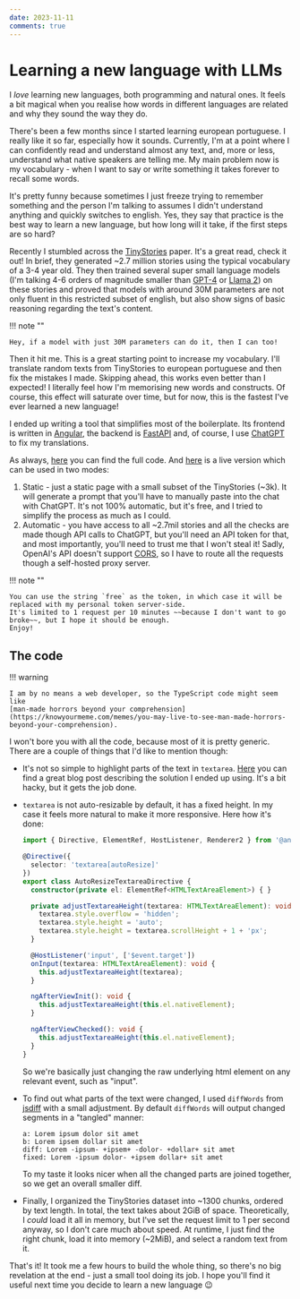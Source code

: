 ```yaml
---
date: 2023-11-11
comments: true
---
```


# Learning a new language with LLMs

I _love_ learning new languages, both programming and natural ones. It feels a bit magical when you realise how words
in different languages are related and why they sound the way they do.

There's been a few months since I started learning european portuguese. I really like it so far, especially how it
sounds. Currently, I'm at a point where I can confidently read and understand almost any text, and, more or less,
understand what native speakers are telling me. My main problem now is my vocabulary - when I want to say or write
something it takes forever to recall some words.

It's pretty funny because sometimes I just freeze trying to remember something and the person I'm talking to assumes I
didn't understand anything and quickly switches to english.
Yes, they say that practice is the best way to learn a new language, but how long will it take, if the first steps are
so hard? 

Recently I stumbled across the [TinyStories](https://arxiv.org/abs/2305.07759) paper. It's a great read, check it out!
In brief, they generated ~2.7 million stories using the typical vocabulary of a 3-4 year old. They then trained several
super small language models (I'm talking 4-6 orders of magnitude smaller than [GPT-4](https://arxiv.org/abs/2303.08774)
or [Llama 2](https://arxiv.org/abs/2307.09288)) on these stories and proved that models with around 30M parameters are
not only fluent in this restricted subset of english, but also show signs of basic reasoning regarding the text's
content.

!!! note ""

    Hey, if a model with just 30M parameters can do it, then I can too!

Then it hit me. This is a great starting point to increase my vocabulary. I'll translate random texts from TinyStories
to european portuguese and then fix the mistakes I made. Skipping ahead, this works even better than I expected!
I literally feel how I'm memorising new words and constructs. Of course, this effect will saturate over time, but for
now, this is the fastest I've ever learned a new language!

I ended up writing a tool that simplifies most of the boilerplate. Its frontend is written in
[Angular](https://angular.io/), the backend is [FastAPI](https://fastapi.tiangolo.com/) and, of course, I use
[ChatGPT](https://chat.openai.com/) to fix my translations.

As always, [here](https://github.com/maxme1/tiny-stories) you can find the full code.
And [here](https://maxme1.github.io/tiny-stories/) is a live version which can be used in two modes:

1. Static - just a static page with a small subset of the TinyStories (~3k). It will generate a prompt that you'll have
   to manually paste into the chat with ChatGPT. It's not 100% automatic, but it's free, and I tried to simplify the
   process as much as I could.
2. Automatic - you have access to all ~2.7mil stories and all the checks are made though API calls to ChatGPT, but
   you'll need an API token for that, and most importantly, you'll need to trust me that I won't steal it! Sadly,
   OpenAI's API doesn't support [CORS](https://developer.mozilla.org/en-US/docs/Web/HTTP/CORS), so I have to route all
   the requests though a self-hosted proxy server.

!!! note ""

    You can use the string `free` as the token, in which case it will be replaced with my personal token server-side.
    It's limited to 1 request per 10 minutes ~~because I don't want to go broke~~, but I hope it should be enough. 
    Enjoy!

<!-- more -->

## The code

!!! warning

    I am by no means a web developer, so the TypeScript code might seem like
    [man-made horrors beyond your comprehension](https://knowyourmeme.com/memes/you-may-live-to-see-man-made-horrors-beyond-your-comprehension).

I won't bore you with all the code, because most of it is pretty generic. There are a couple of things that I'd like to
mention though:

- It's not so simple to highlight parts of the text
   in `textarea`. [Here](https://codersblock.com/blog/highlight-text-inside-a-textarea/) you can find a great blog post
   describing the solution I ended up using. It's a bit hacky, but it gets the job done.
- `textarea` is not auto-resizable by default, it has a fixed height. In my case it feels more natural to make it more
   responsive. Here how it's done:
   ```typescript
   import { Directive, ElementRef, HostListener, Renderer2 } from '@angular/core';
   
   @Directive({
     selector: 'textarea[autoResize]'
   })
   export class AutoResizeTextareaDirective {
     constructor(private el: ElementRef<HTMLTextAreaElement>) { }
   
     private adjustTextareaHeight(textarea: HTMLTextAreaElement): void {
       textarea.style.overflow = 'hidden';
       textarea.style.height = 'auto';
       textarea.style.height = textarea.scrollHeight + 1 + 'px';
     }
   
     @HostListener('input', ['$event.target'])
     onInput(textarea: HTMLTextAreaElement): void {
       this.adjustTextareaHeight(textarea);
     }
   
     ngAfterViewInit(): void {
       this.adjustTextareaHeight(this.el.nativeElement);
     }
   
     ngAfterViewChecked(): void {
       this.adjustTextareaHeight(this.el.nativeElement);
     }
   }
   ```
   
   So we're basically just changing the raw underlying html element on any relevant event, such as "input".

- To find out what parts of the text were changed, I used `diffWords` from [jsdiff](https://github.com/kpdecker/jsdiff)
   with a small adjustment. By default `diffWords` will output changed segments in a "tangled" manner:

   ```
   a: Lorem ipsum dolor sit amet
   b: Lorem ipsem dollar sit amet
   diff: Lorem -ipsum- +ipsem+ -dolor- +dollar+ sit amet
   fixed: Lorem -ipsum dolor- +ipsem dollar+ sit amet
   ```

   To my taste it looks nicer when all the changed parts are joined together, so we get an overall smaller diff.

- Finally, I organized the TinyStories dataset into ~1300 chunks, ordered by text length. In total, the text takes
   about 2GiB of space. Theoretically, I _could_ load it all in memory, but I've set the request limit to 1 per
   second anyway, so I don't care much about speed. At runtime, I just find the right chunk, load it into memory (~2MiB),
   and select a random text from it.

That's it! It took me a few hours to build the whole thing, so there's no big revelation at the end - just a small tool
doing its job. I hope you'll find it useful next time you decide to learn a new language :wink:
